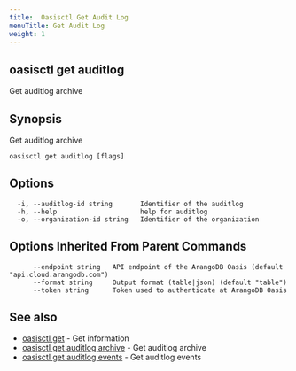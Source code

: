 ```yaml
---
title:  Oasisctl Get Audit Log
menuTitle: Get Audit Log
weight: 1
---
```

## oasisctl get auditlog

Get auditlog archive

## Synopsis
Get auditlog archive

```
oasisctl get auditlog [flags]
```

## Options
```
  -i, --auditlog-id string       Identifier of the auditlog
  -h, --help                     help for auditlog
  -o, --organization-id string   Identifier of the organization
```

## Options Inherited From Parent Commands
```
      --endpoint string   API endpoint of the ArangoDB Oasis (default "api.cloud.arangodb.com")
      --format string     Output format (table|json) (default "table")
      --token string      Token used to authenticate at ArangoDB Oasis
```

## See also
* [oasisctl get](_index.md)	 - Get information
* [oasisctl get auditlog archive](get-auditlog-archive.md)	 - Get auditlog archive
* [oasisctl get auditlog events](get-auditlog-events.md)	 - Get auditlog events

